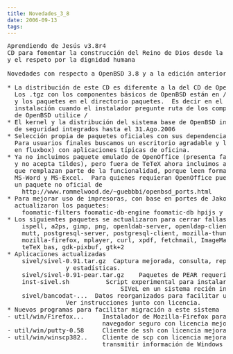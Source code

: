 ```yaml
---
title: Novedades_3_8
date: 2006-09-13
tags:
---
```

<pre>
Aprendiendo de Jesús v3.8r4
CD para fomentar la construcción del Reino de Dios desde la educación
y el respeto por la dignidad humana

Novedades con respecto a OpenBSD 3.8 y a la edición anterior de este CD

* La distribución de este CD es diferente a la del CD de OpenBSD 3.8 oficial .
  Los .tgz con los componentes básicos de OpenBSD están en /
  y los paquetes en el directorio paquetes.  Es decir en el momento de la
  instalación cuando el instalador pregunte ruta de los componentes básicos
  de OpenBSD utilice /
* El kernel y la distribución del sistema base de OpenBSD incluye los parches 
  de seguridad integrados hasta el 31.Ago.2006
* Selección propia de paquetes oficiales con sus dependencias.
  Para usuarios finales buscamos un escritorio agradable y liviano (basada 
  en fluxbox) con aplicaciones típicas de oficina.
* Ya no incluimos paquete emulado de OpenOffice (presenta fallas esporádicas 
  y no acepta tildes), pero fuera de TeTeX ahora incluimos abiword y gnumeric
  que remplazan parte de la funcionalidad, porque leen formatos de
  MS-Word y MS-Excel.  Para quienes requieran OpenOffice puede descargarse
  un paquete no oficial de 
	http://www.rommelwood.de/~guebbbi/openbsd_ports.html
* Para mejorar uso de impresoras, con base en portes de Jakob Mausser se 
  actualizaron los paquetes:
	foomatic-filters foomatic-db-engine foomatic-db	hpijs y cups 
* Los siguientes paquetes se actualizaron para cerrar fallas de seguridad:
	ispell, a2ps, gimp, png, openldab-server, openldap-client,
	mutt, postgresql-server, postgresql-client, mozilla-thunderbir,
	mozilla-firefox, mplayer, curl, xpdf, fetchmail, ImageMagick,
	teTeX_bas, gdk-pixbuf, gtk+2
* Aplicaciones actualizadas
	sivel/sivel-0.91.tar.gz  Captura mejorada, consulta, reportes 
				y estadísticas.
	sivel/sivel-0.91-pear.tar.gz 	Paquetes de PEAR requeridos por SIVeL	
	inst-sivel.sh          Script experimental para instalar/actualizar
                               SIVeL en un sistema recién instalado/actualizado.
	sivel/bancodat-...	Datos reorganizados para facilitar uso.
				Ver instrucciones junto con licencia.
* Nuevos programas para facilitar migración a este sistema
- util/win/Firefox...     Instalador de Mozilla-Firefox para Windows (es un
                          navegador seguro con licencia mejorable).
- util/win/putty-0.58     Cliente de ssh con licencia mejorable para Windows.
- util/win/winscp382..    Cliente de scp con licencia mejorable, permite
                          transmitir información de Windows a OpenBSD y vicev.
</pre>
